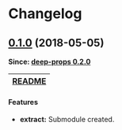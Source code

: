 Changelog
=========

<a name="0.1.0"></a>
## [0.1.0](https://github.com/jpcx/deep-props/tree/0.2.0/libs/get) (2018-05-05)

__Since: [deep-props 0.2.0](/CHANGELOG.md#0.2.0)__

| [README](https://github.com/jpcx/deep-props/tree/0.2.0/libs/get/README.md) |
| --- |

#### Features
  + __extract:__ Submodule created.